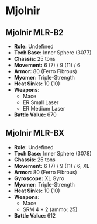 # Mjolnir
## Mjolnir MLR-B2
- **Role:** Undefined
- **Tech Base:** Inner Sphere (3077)
- **Chassis:** 25 tons
- **Movement:** 6 (7) / 9 (11) / 6
- **Armor:** 80 (Ferro Fibrous)
- **Myomer:** Triple-Strength
- **Heat Sinks:** 10 (10)
- **Weapons:**
  - Mace
  - ER Small Laser
  - ER Medium Laser
- **Battle Value:** 670

## Mjolnir MLR-BX
- **Role:** Undefined
- **Tech Base:** Inner Sphere (3078)
- **Chassis:** 25 tons
- **Movement:** 6 (7) / 9 (11) / 6, XL
- **Armor:** 80 (Ferro Fibrous)
- **Gyroscope:** XL Gyro
- **Myomer:** Triple-Strength
- **Heat Sinks:** 10 (10)
- **Weapons:**
  - Mace
  - SRM 4 × 2 (ammo: 25)
- **Battle Value:** 612

